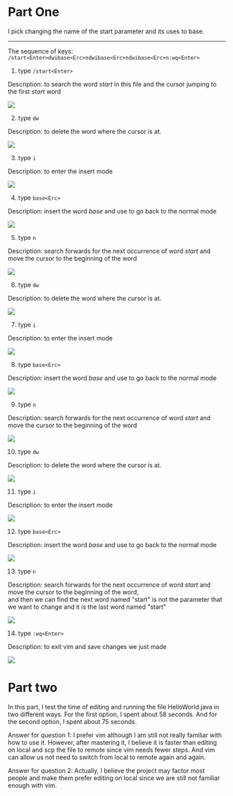 # Part One
I pick changing the name of the start parameter and its uses to base.

---
The sequence of keys: `/start<Enter>dwibase<Erc>ndwibase<Erc>ndwibase<Erc>n:wq<Enter>`

1. type `/start<Enter>`

Description: to search the word *start* in this file and the cursor jumping to the first *start* word

![](searchStart.png)

2. type `dw` 

Description: to delete the word where the cursor is at.

![](dw.png)

3. type `i`

Description: to enter the insert mode 

![](inserMode.png)

4. type `base<Erc>`

Description: insert the word *base* and use <Erc> to go back to the normal mode
  
![](baseNormalMode.png)

5. type `n`

Description: search forwards for the next occurrence of word *start* and move the cursor to the beginning of the word
  
![](nextStartWord.png)

6. type `dw` 
  
Description: to delete the word where the cursor is at.
  
![](dw2.png)

7. type `i`
  
Description: to enter the insert mode 
  
![](inserMode2.png)

8. type `base<Erc>`
  
Description: insert the word *base* and use <Erc> to go back to the normal mode
  
![](baseNormalMode2.png)

9. type `n`
  
Description: search forwards for the next occurrence of word *start* and move the cursor to the beginning of the word
  
![](nextStartWord2.png)

10. type `dw` 
  
Description: to delete the word where the cursor is at.
  
![](dw3.png)

11. type `i`
  
Description: to enter the insert mode 
  
![](inserMode3.png)

12. type `base<Erc>`
  
Description: insert the word *base* and use <Erc> to go back to the normal mode
  
![](baseNormalMode3.png)

13. type `n`
  
Description: search forwards for the next occurrence of word *start* and move the cursor to the beginning of the word,  
and then we can find the next word named "start" is not the parameter that we want to change and it is the last word named "start"
  
![](nextStartWord3.png)

14. type `:wq<Enter>`
  
Description: to exit vim and save changes we just made
  
![](wqSave.png)

# Part two
In this part, I test the time of editing and running the file HelloWorld.java in two different ways.
For the first option, I spent about 58 seconds. And for the second option, I spent about 75 seconds.

Answer for question 1:
I prefer vim although I am still not really familiar with how to use it.
However, after mastering it, I believe it is faster than editing on local and scp the file to remote since vim needs fewer steps. And vim can allow us not need to switch from local to remote again and again.

Answer for question 2:
Actually, I believe the project may factor most people and make them prefer editing on local since we are still not familiar enough with vim.
